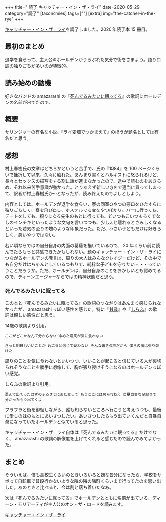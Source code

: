 +++
title=" 読了 キャッチャー・イン・ザ・ライ"
date=2020-05-29
category="読了"
[taxonomies]
tags=[""]
[extra]
img="the-catcher-in-the-rye"
+++

[キャッチャー・イン・ザ・ライ](https://amzn.to/2zxVrcg)を読了しました。2020 年読了本 15 冊目。

## 最初のまとめ

退学を食らって、主人公のホールデンがうらぶれた気分で街をさまよう。語り口調の独りごちが多いのが特徴的。

## 読み始めの動機

好きなバンドの amazarashi の『[死んでるみたいに眠ってる](http://j-lyric.net/artist/a052b38/l04fb92.html)』の歌詞にホールデンの名前が出てたので。

## 概要

サリンジャーの有名な小説。『ライ麦畑でつかまえて』のほうが題名としては有名だと思う。

## 感想

村上春樹氏の文章はどちらかというと苦手で、氏の『1Q84』を 100 ページくらいで挫折して以来、久々に触れた。あんまり書くとハルキストに怒られるけど、長々とセックスの描写をする割に話が進まなかったので、途中で読むのをあきらめ、それ以来苦手意識が強かった。とりあえず新しい方をで適当に買ってしまって、訳者が村上春樹氏か〜となったが、読み終えたのでよしとしよう。

内容としては、ホールデンが退学を食らい、寮の同室のやつの悪口をひたすらに独りごちして、寮を飛び出し、ホステルでも変なやつばかり。バーに行っても、デートをしても、頼りになる先生のもとに行っても、どいつもこいつもろくでなしのインチキといったような文句を言いつつも、少し人と離れるとさみしくなるといった若気の至りの塊のような印象だった。ただ、小さい子どもだけは好きらしく、悪いやつではない。

若い頃ならではの自分自身の内面の葛藤を描いているので、 20 年くらい前に読んでたらもっと共感できたかもしれない。題のキャッチャー・イン・ザ・ライにつながるホールデンの発言は、周りの大人はみんなクレイジーだけど、その中でも自分だけはちゃんとしているつもりで、純粋な子どもを守りたい・・・っていうことだろうか。ただ、ホールデンは、自分自身のことをおかしいとも認めてるので、ティーンエージャーならではの精神状態だと思う。

### 死んでるみたいに眠ってる

この本と『死んでるみたいに眠ってる』の歌詞のつながりはあんまり感じられなかったが、 amazarashi っぽい感性を感じた。特に『[14歳](http://j-lyric.net/artist/a052b38/l026df4.html)』や『[しらふ](http://j-lyric.net/artist/a052b38/l039952.html)』の歌詞は親しい感性だと思う。

14歳の歌詞より引用。
```
ここがどこかなんて分からない 冷めた嘲笑が気に食わない
```
```
きっと明日もいいことが 起こると信じて疑わない そんな響きの声だから 僕らの胸は張り裂けた
```

周りのことを気に食わないといいつつ、いいことが起こると信じている人が裏切られそうなことを勝手に想像して、胸が張り裂けそうになるのはホールデンっぽい感覚。

しらふの歌詞より引用。
```
勇んで出てったはずのふるさとにまた立って もうここには居られねえ 自暴自棄な足取りで 分かったもう出てくよ
```

フラフラと街を徘徊しながら、誰も知らないところへ行こうと考えつつも、最後に愛しの妹のもとにあいさつしたい。あいさつしたらもう出ていくんだと自暴自棄になっていたホールデンと似ていると思った。

キャッチャー・イン・ザ・ライ自体は『死んでるみたいに眠ってる』だけでなく、 amazarashi の歌詞の解像度を上げてくれると感じたので読んでみてよかった。

## まとめ

そういえば、僕も高校生くらいのときいろいろと嫌な気分になったら、学校をサボって自転車で普段行かないような隣の隣の隣町くらいまで行ってたのを思い出した。あのときと比べると、今は割と落ち着いたなあ。

次は『死んでるみたいに眠ってる』でホールデンとともに名前が出ている、ディーン・モリアーティが主人公のオン・ザ・ロードを読みます。

[キャッチャー・イン・ザ・ライ](https://amzn.to/2zxVrcg)